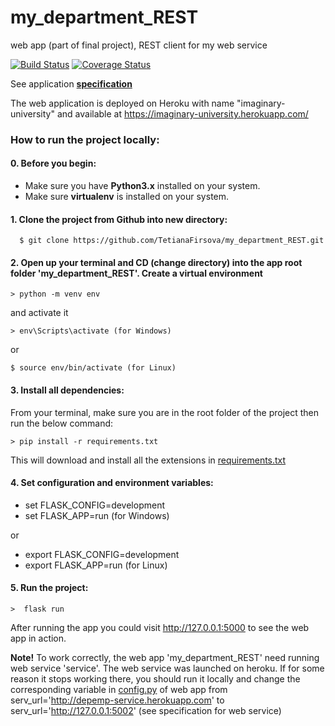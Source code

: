 # my_department_REST
web app (part of final project), REST client for my web service

[![Build Status](https://travis-ci.com/TetianaFirsova/my_department_REST.svg?token=5ZjEYcjLPcSjdBdzxxVo&branch=main)](https://travis-ci.com/TetianaFirsova/my_department_REST)
[![Coverage Status](https://coveralls.io/repos/github/TetianaFirsova/my_department_REST/badge.svg?branch=main)](https://coveralls.io/github/TetianaFirsova/my_department_REST?branch=main)

See application **[specification](/documentation/SPECIFICATION.md)**

The web application is deployed on Heroku with name &quot;imaginary-university&quot; and available at https://imaginary-university.herokuapp.com/


### How to run the project locally:

#### 0. Before you begin:
- Make sure you have **Python3.x** installed on your system.
- Make sure **virtualenv** is installed on your system.

#### 1. Clone the project from Github into new directory:
      $ git clone https://github.com/TetianaFirsova/my_department_REST.git

#### 2. Open up your terminal and CD (change directory) into the app root folder 'my_department_REST'. Create a virtual environment
	> python -m venv env

and activate it

	> env\Scripts\activate (for Windows) 

or

	$ source env/bin/activate (for Linux)

#### 3. Install all dependencies:
From your terminal, make sure you are in the root folder of the project then run the below command:

	> pip install -r requirements.txt

This will download and install all the extensions in [requirements.txt](/requirements.txt)

#### 4. Set configuration and environment variables:
  - set FLASK_CONFIG=development 
  - set FLASK_APP=run (for Windows)

or
  - export FLASK_CONFIG=development
  - export FLASK_APP=run (for Linux)

#### 5. Run the project:
	>  flask run

After running the app you could visit http://127.0.0.1:5000 to see the web app in action.

**Note!**
To work correctly, the web app 'my_department_REST' need running web service 'service'. The web service was launched on heroku. If for some reason it stops working there, you should run it locally and change the corresponding variable in [config.py](/config.py) of web app from serv_url='http://depemp-service.herokuapp.com' to serv_url='http://127.0.0.1:5002' (see specification for web service)
